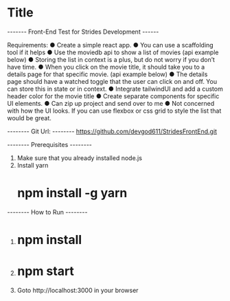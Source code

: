 # Title
------- Front-End Test for Strides Development ------

Requirements:
● Create a simple react app. 
● You can use a scaffolding tool if it helps 
● Use the moviedb api to show a list of movies (api example below) 
● Storing the list in context is a plus, but do not worry if you don’t have time. 
● When you click on the movie title, it should take you to a details page for that specific movie. (api example below) 
● The details page should have a watched toggle that the user can click on and off. You can store this in state or in context. 
● Integrate tailwindUI and add a custom header color for the movie title 
● Create separate components for specific UI elements. 
● Can zip up project and send over to me 
● Not concerned with how the UI looks. If you can use flexbox or css grid to style the list that would be great.

-------- Git Url: --------
https://github.com/devgod611/StridesFrontEnd.git


-------- Prerequisites --------
1. Make sure that you already installed node.js
2. Install yarn
    # npm install -g yarn

-------- How to Run --------

1. # npm install 
2. # npm start
3. Goto http://localhost:3000 in your browser